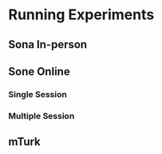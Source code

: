 # Running Experiments

## Sona In-person

## Sone Online
### Single Session
### Multiple Session

## mTurk






